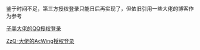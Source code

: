 鉴于时间不足，第三方授权登录只能日后再实现了，但依旧引用一些大佬的博客作为参考

[子美大佬的QQ授权登录](https://www.acwing.com/solution/content/137997/)

[ZzQ-大佬的AcWing授权登录](http://www.zzqahm.top:8090/archives/acwingspringboot%E6%A1%86%E6%9E%B6%E8%AF%BE-acapp%E4%B8%8Eweb%E7%AB%AF%E7%9A%84%E7%AC%AC%E4%B8%89%E6%96%B9%E6%8E%88%E6%9D%83%E7%99%BB%E5%BD%95)